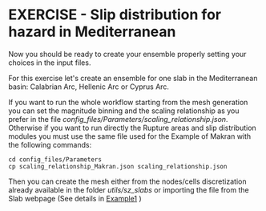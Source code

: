 # EXERCISE - Slip distribution for hazard in Mediterranean

Now you should be ready to create your ensemble properly setting your choices in the input files.

For this exercise let's create an ensemble for one slab in the Mediterranean basin: Calabrian Arc, Hellenic Arc or Cyprus Arc.

If you want to run the whole workflow starting from the mesh generation you can set the magnitude binning and the scaling relationship as you prefer in the file *config_files/Parameters/scaling_relationship.json*. 
Otherwise if you want to run directly the Rupture areas and slip distribution modules you must use the same file used for the Example of Makran with the following commands:

    cd config_files/Parameters
    cp scaling_relationship_Makran.json scaling_relationship.json

Then you can create the mesh either from the nodes/cells discretization already available in the folder *utils/sz_slabs* or importing the file from the Slab webpage (See details in [Example1](https://github.com/antonioscalaunina/ANTI-FASc/blob/main/Example1_Tohoku.md) )
